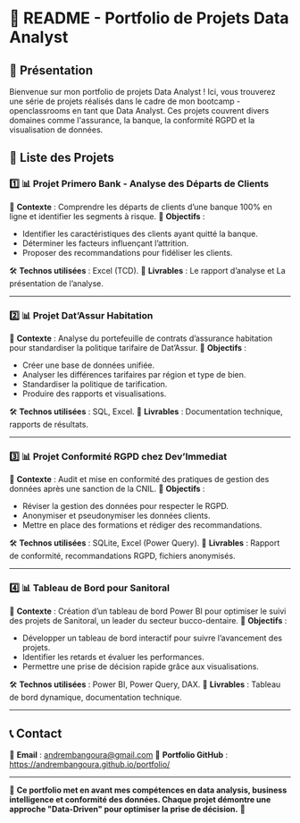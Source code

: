 # 📌 README - Portfolio de Projets Data Analyst

## 📌 Présentation
Bienvenue sur mon portfolio de projets Data Analyst ! Ici, vous trouverez une série de projets réalisés dans le cadre de mon bootcamp -openclassrooms en tant que Data Analyst. Ces projets couvrent divers domaines comme l'assurance, la banque, la conformité RGPD et la visualisation de données.

## 📂 Liste des Projets

### 1️⃣ **📊 Projet Primero Bank - Analyse des Départs de Clients**
📌 **Contexte** : Comprendre les départs de clients d’une banque 100% en ligne et identifier les segments à risque.
🎯 **Objectifs** :
- Identifier les caractéristiques des clients ayant quitté la banque.
- Déterminer les facteurs influençant l’attrition.
- Proposer des recommandations pour fidéliser les clients.

🛠️ **Technos utilisées** : Excel (TCD).
📑 **Livrables** : Le rapport d’analyse et La présentation de l’analyse.

---

### 2️⃣ **📊 Projet Dat’Assur Habitation**
📌 **Contexte** : Analyse du portefeuille de contrats d’assurance habitation pour standardiser la politique tarifaire de Dat’Assur.
🎯 **Objectifs** : 
- Créer une base de données unifiée.
- Analyser les différences tarifaires par région et type de bien.
- Standardiser la politique de tarification.
- Produire des rapports et visualisations.

🛠️ **Technos utilisées** : SQL, Excel.
📑 **Livrables** : Documentation technique, rapports de résultats.

---


### 3️⃣ **📊 Projet Conformité RGPD chez Dev’Immediat**
📌 **Contexte** : Audit et mise en conformité des pratiques de gestion des données après une sanction de la CNIL.
🎯 **Objectifs** :
- Réviser la gestion des données pour respecter le RGPD.
- Anonymiser et pseudonymiser les données clients.
- Mettre en place des formations et rédiger des recommandations.

🛠️ **Technos utilisées** : SQLite, Excel (Power Query).
📑 **Livrables** : Rapport de conformité, recommandations RGPD, fichiers anonymisés.

---

### 4️⃣ **📊 Tableau de Bord pour Sanitoral**
📌 **Contexte** : Création d’un tableau de bord Power BI pour optimiser le suivi des projets de Sanitoral, un leader du secteur bucco-dentaire.
🎯 **Objectifs** :
- Développer un tableau de bord interactif pour suivre l’avancement des projets.
- Identifier les retards et évaluer les performances.
- Permettre une prise de décision rapide grâce aux visualisations.

🛠️ **Technos utilisées** : Power BI, Power Query, DAX.
📑 **Livrables** : Tableau de bord dynamique, documentation technique.

---

## 📞 Contact
📧 **Email** : andrembangoura@gmail.com
📌 **Portfolio GitHub** : https://andrembangoura.github.io/portfolio/

---
🎯 **Ce portfolio met en avant mes compétences en data analysis, business intelligence et conformité des données. Chaque projet démontre une approche "Data-Driven" pour optimiser la prise de décision.** 🚀
